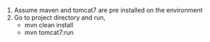 1. Assume maven and tomcat7 are pre installed on the environment
2. Go to project directory and run,
    - mvn clean install
    - mvn tomcat7:run